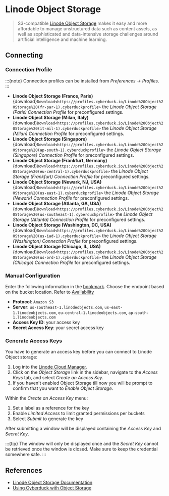 Linode Object Storage
===

> S3-compatible [Linode Object Storage](https://www.linode.com/products/object-storage/) makes it easy and more affordable to manage unstructured data such as content assets, as well as sophisticated and data-intensive storage challenges around artificial intelligence and machine learning.

## Connecting

### Connection Profile

:::{note}
Connection profiles can be installed from *Preferences → Profiles*.
:::

- **Linode Object Storage (France, Paris)** {download}`Download<https://profiles.cyberduck.io/Linode%20Object%20Storage%20(fr-par-1).cyberduckprofile>` the *Linode Object Storage (Paris) Connection Profile* for preconfigured settings.
- **Linode Object Storage (Milan, Italy)** {download}`Download<https://profiles.cyberduck.io/Linode%20Object%20Storage%20(it-mil-1).cyberduckprofile>` the *Linode Object Storage (Milan) Connection Profile* for preconfigured settings.
- **Linode Object Storage (Singapore)** {download}`Download<https://profiles.cyberduck.io/Linode%20Object%20Storage%20(ap-south-1).cyberduckprofile>` the *Linode Object Storage (Singapore) Connection Profile* for preconfigured settings.
- **Linode Object Storage (Frankfurt, Germany)** {download}`Download<https://profiles.cyberduck.io/Linode%20Object%20Storage%20(eu-central-1).cyberduckprofile>` the *Linode Object Storage (Frankfurt) Connection Profile* for preconfigured settings.
- **Linode Object Storage (Newark, NJ, USA)** {download}`Download<https://profiles.cyberduck.io/Linode%20Object%20Storage%20(us-east-1).cyberduckprofile>` the *Linode Object Storage (Newark) Connection Profile* for preconfigured settings.
- **Linode Object Storage (Atlanta, GA, USA)** {download}`Download<https://profiles.cyberduck.io/Linode%20Object%20Storage%20(us-southeast-1).cyberduckprofile>` the *Linode Object Storage (Atlanta) Connection Profile* for preconfigured settings.
- **Linode Object Storage (Washington, DC, USA)** {download}`Download<https://profiles.cyberduck.io/Linode%20Object%20Storage%20(us-iad-1).cyberduckprofile>` the *Linode Object Storage (Washington) Connection Profile* for preconfigured settings.
- **Linode Object Storage (Chicago, IL, USA)** {download}`Download<https://profiles.cyberduck.io/Linode%20Object%20Storage%20(us-ord-1).cyberduckprofile>` the *Linode Object Storage (Chicago) Connection Profile* for preconfigured settings.

### Manual Configuration

Enter the following information in the [bookmark](../../cyberduck/bookmarks.md). Choose the endpoint based on the bucket location. Refer to [Availability](https://www.linode.com/docs/products/storage/object-storage/)

- **Protocol**: `Amazon S3`
- **Server**: `us-southeast-1.linodeobjects.com`, `us-east-1.linodeobjects.com`, `eu-central-1.linodeobjects.com`, `ap-south-1.linodeobjects.com`
- **Access Key ID**: your access key
- **Secret Access Key**: your secret access key

### Generate Access Keys

You have to generate an access key before you can connect to Linode Object storage:

1. Log into the [Linode Cloud Manager](https://cloud.linode.com/).
1. Click on the *Object Storage* link in the sidebar, navigate to the *Access Keys* tab, and select *Create an Access Key*. 
1. If you haven't enabled Object Storage till now you will be prompt to confirm that you want to *Enable Object Storage*.

Within the *Create an Access Key* menu:

1. Set a label as a reference for the key
1. Enable *Limited Access* to limit granted permissions per buckets
1. Select *Submit* to generate the key

After submitting a window will be displayed containing the *Access Key* and *Secret Key*. 

:::{tip}
The window will only be displayed once and the *Secret Key* cannot be retrieved once the window is closed. Make sure to keep the credential somewhere safe.
:::

## References

- [Linode Object Storage Documentation](https://www.linode.com/docs/products/storage/object-storage/)
- [Using Cyberduck with Object Storage](https://www.linode.com/docs/products/storage/object-storage/guides/cyberduck/)
